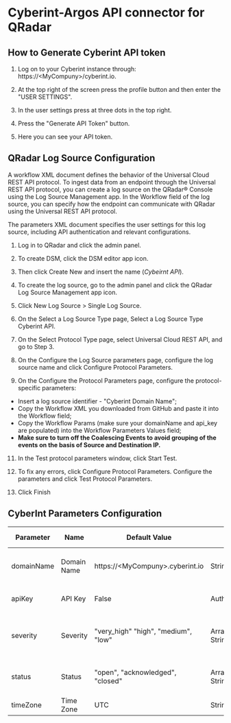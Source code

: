 # Cyberint-Argos API connector for QRadar

## How to Generate Cyberint API token

1. Log on to your Cyberint instance through: https://\<MyCompuny>/cyberint.io.

2. At the top right of the screen press the profile button and then enter the "USER SETTINGS".

3. In the user settings press at three dots in the top right.

4. Press the "Generate API Token" button.

5. Here you can see your API token.

## QRadar Log Source Configuration
A workflow XML document defines the behavior of the Universal Cloud REST API protocol. To ingest data from an endpoint through the Universal REST API protocol, you can create a log source on the QRadar® Console using the Log Source Management app. In the Workflow field of the log source, you can specify how the endpoint can communicate with QRadar using the Universal REST API protocol.

The parameters XML document specifies the user settings for this log source, including API authentication and relevant configurations.

1. Log in to QRadar and click the admin panel.

2. To create DSM, click the DSM editor app icon.

3. Then click Create New and insert the name (_Cybeirnt API_).

4. To create the log source, go to the admin panel and click the QRadar Log Source Management app icon.

5. Click New Log Source > Single Log Source.

6. On the Select a Log Source Type page, Select a Log Source Type Cyberint API.

7. On the Select Protocol Type page, select Universal Cloud REST API, and go to Step 3.

8. On the Configure the Log Source parameters page, configure the log source name and click Configure Protocol Parameters.

9. On the Configure the Protocol Parameters page, configure the protocol-specific parameters:
 - Insert a log source identifier - "Cyberint Domain Name";
 - Copy the Workflow XML you downloaded from GitHub and paste it into the Workflow field;
 - Copy the Workflow Params (make sure your domainName and api_key are populated) into the Workflow Parameters Values field;
 - **Make sure to turn off the Coalescing Events to avoid grouping of the events on the basis of Source and Destination IP.**

11. In the Test protocol parameters window, click Start Test.

12. To fix any errors, click Configure Protocol Parameters. Configure the parameters and click Test Protocol Parameters.

13. Click Finish

## CyberInt Parameters Configuration
Parameter                           | Name | Default Value | Type | Required (True/False) | Description
---                                 | --- | --- | --- |--- |---
domainName                            | Domain Name | https://\<MyCompuny>.cyberint.io | String | True | Domain of your Cyberint instance.
apiKey                             | API Key | False | Authentication | True | Cyberint API token for QRadar.
severity                            | Severity | "very_high" "high", "medium", "low" | Array of String | False | You can specify the alert severity to pull.
status                              | Status | "open", "acknowledged", "closed" | Array of String | False | You can specify the alert status to pull.
timeZone                            | Time Zone  | UTC      | String         | No             | Time zone selection.
